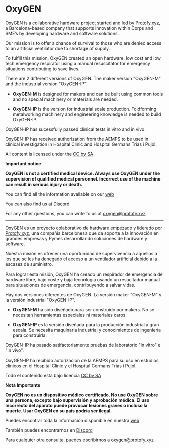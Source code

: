 # OxyGEN

OxyGEN is a collaborative hardware project started and led by [Protofy.xyz](https://protofy.xyz/), a Barcelona-based company that supports innovation within Corps and SME’s by developing hardware and software solutions.

Our mission is to offer a chance of survival to those who are denied access to an artificial ventilator due to shortage of supply.

To fulfill this mission, OxyGEN created an open hardware, low cost and low tech emergency respirator using a manual resuscitator for emergency situations contributing to save lives.

There are 2 different versions of OxyGEN. The maker version "OxyGEN-M" and the industrial version "OxyGEN-IP".

* **OxyGEN-M** is designed for makers and can be built using common tools and no special machinery or materials are needed. 

* **OxyGEN-IP** is the version for industrial scale production. Foldforming metalworking machinery and engineering knowledge is needed to build OxyGEN-IP.

OxyGEN-IP has sucessfully passed clinical tests in vitro and in vivo.

OxyGEN-IP has received authorization from the AEMPS to be used in clinical investigation in Hospital Clinic and Hospital Germans Trias i Pujol.

All content is licensed under the [CC by SA](https://creativecommons.org/licenses/by-sa/3.0)


**Important notice**

**OxyGEN is not a certified medical device. Always use OxyGEN under the supervision of qualified medical personnel. Incorrect use of the machine can result in serious injury or death.**


You can find all the information available on our [web](https://www.oxygen.protofy.xyz/?lang=es)

You can also find us at [Discord](https://discord.gg/yyYQxEG)

For any other questions, you can write to us at oxygen@protofy.xyz

-------------------------------------------------------------------------------------

OxyGEN es un proyecto colaborativo de hardware empezado y liderado por [Protofy.xyz](https://protofy.xyz/), una compañía barcelonesa que da soporte a la innovación en grandes empresas y Pymes desarrollando soluciones de hardware y software.

Nuestra misión es ofrecer una oportunidad de supervivencia a aquellos a los que se les ha denegado el acceso a un ventilador artificial debido a la escasez de suministro.

Para lograr esta misión, OxyGEN ha creado un respirador de emergencia de hardware libre, bajo coste y baja tecnología usando un resucitador manual para situaciones de emergencia, contribuyendo a salvar vidas.

Hay dos versiones diferentes de OxyGEN. La versión maker "OxyGEN-M" y la versión industrial "OxyGEN-IP".

* **OxyGEN-M** ha sido diseñado para ser construido por makers. No se necesitan herramientas especiales ni materiales caros. 

* **OxyGEN-IP** es la versión diseñada para la producción industrial a gran escala. Se necesita maquinaria industrial y conocimientos de ingeniería para construirla. 


OxyGEN-IP ha pasado satifactoriamente pruebas de laboratorio "in vitro" e "in vivo". 

OxyGEN-IP ha recibido autorización de la AEMPS para su uso en estudios clínicos en el Hospital Clinic y el Hospital Germans Trias i Pujol.

Todo el contenido esta bajo licencia [CC by SA](https://creativecommons.org/licenses/by-sa/3.0)


**Nota Importante**

**OxyGEN no es un dispositivo médico certificado. No use OxyGEN sobre una persona, excepto bajo supervisión y aprobación médica. El uso incorrecto del aparato puede provocar lesiones graves o incluso la muerte. Usar OxyGEN en su país podría ser ilegal.**


Puedes encontrar toda la información disponible en nuestra [web](https://www.oxygen.protofy.xyz/?lang=es)

También puedes encontrarnos en [Discord](https://discord.gg/yyYQxEG)

Para cualquier otra consulta, puedes escribirnos a oxygen@protofy.xyz
